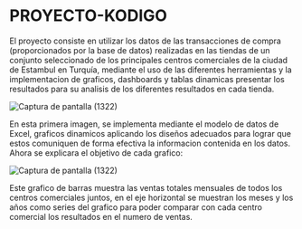 # PROYECTO-KODIGO
El proyecto consiste en utilizar los datos de las transacciones de compra (proporcionados por la base de datos) realizadas en las tiendas de un conjunto seleccionado de los principales
centros comerciales de la ciudad de Estambul en Turquía, mediante el uso de las diferentes herramientas y la implementacion de graficos, dashboards y tablas dinamicas presentar los resultados para su analisis de los diferentes resultados en cada tienda.


![Captura de pantalla (1322)](https://github.com/RodrigoVilla1996/PROYECTO-KODIGO/assets/145400997/f05f9192-700e-41d2-af8b-0b194e67cf52)

En esta primera imagen, se implementa mediante el modelo de datos de Excel, graficos dinamicos aplicando los diseños adecuados para lograr que estos comuniquen de forma efectiva la informacion contenida en los datos. Ahora se explicara el objetivo de cada grafico:


![Captura de pantalla (1322)](https://github.com/RodrigoVilla1996/PROYECTO-KODIGO/assets/145400997/516c8160-044e-4d14-8d82-bb9c2572126c)

Este grafico de barras muestra las ventas totales mensuales de todos los centros comerciales juntos, en el eje horizontal se muestran los meses y los años como series del grafico para poder comparar con cada centro comercial los resultados en el numero de ventas.


